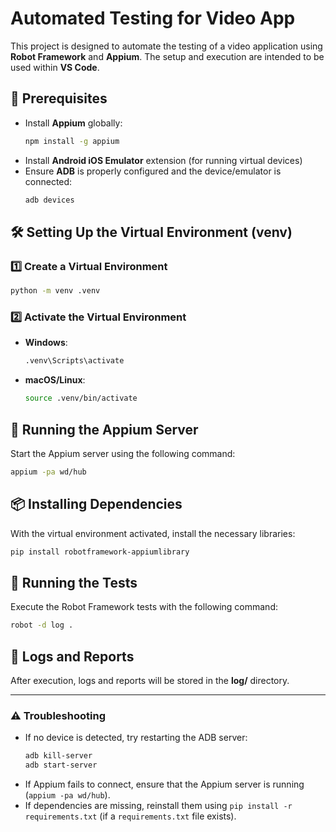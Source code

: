 # Automated Testing for Video App

This project is designed to automate the testing of a video application using **Robot Framework** and **Appium**. The setup and execution are intended to be used within **VS Code**.

## 📌 Prerequisites

- Install **Appium** globally:
  ```sh
  npm install -g appium
  ```
- Install **Android iOS Emulator** extension (for running virtual devices)
- Ensure **ADB** is properly configured and the device/emulator is connected:
  ```sh
  adb devices
  ```

## 🛠 Setting Up the Virtual Environment (venv)

### 1️⃣ Create a Virtual Environment
```sh
python -m venv .venv
```

### 2️⃣ Activate the Virtual Environment
- **Windows**:
  ```sh
  .venv\Scripts\activate
  ```
- **macOS/Linux**:
  ```sh
  source .venv/bin/activate
  ```

## 🚀 Running the Appium Server

Start the Appium server using the following command:
```sh
appium -pa wd/hub
```

## 📦 Installing Dependencies

With the virtual environment activated, install the necessary libraries:
```sh
pip install robotframework-appiumlibrary
```

## 🏃 Running the Tests

Execute the Robot Framework tests with the following command:
```sh
robot -d log .
```

## 📂 Logs and Reports

After execution, logs and reports will be stored in the **log/** directory.

---

### ⚠️ Troubleshooting

- If no device is detected, try restarting the ADB server:
  ```sh
  adb kill-server
  adb start-server
  ```
- If Appium fails to connect, ensure that the Appium server is running (`appium -pa wd/hub`).
- If dependencies are missing, reinstall them using `pip install -r requirements.txt` (if a `requirements.txt` file exists).